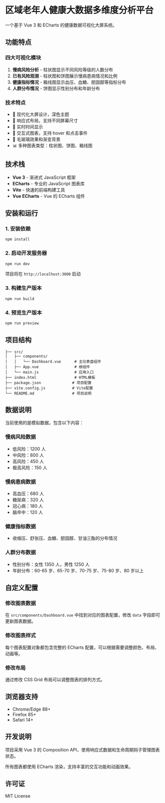 # 区域老年人健康大数据多维度分析平台

一个基于 Vue 3 和 ECharts 的健康数据可视化大屏系统。

## 功能特点

### 四大可视化模块

1. **慢病风险分析** - 柱状图显示不同风险等级的人数分布
2. **已有风险观测** - 柱状图和饼图展示慢病患病情况和比例
3. **健康指标情况** - 箱线图显示血压、血糖、胆固醇等指标分布
4. **人群分布情况** - 饼图显示性别分布和年龄分布

### 技术特点

- 🎨 现代化大屏设计，深色主题
- 📱 响应式布局，支持不同屏幕尺寸
- 🔄 实时时间显示
- 🎯 交互式图表，支持 hover 和点击事件
- 💫 毛玻璃效果和渐变背景
- 📊 多种图表类型：柱状图、饼图、箱线图

## 技术栈

- **Vue 3** - 渐进式 JavaScript 框架
- **ECharts** - 专业的 JavaScript 图表库
- **Vite** - 快速的前端构建工具
- **Vue ECharts** - Vue 的 ECharts 组件

## 安装和运行

### 1. 安装依赖

```bash
npm install
```

### 2. 启动开发服务器

```bash
npm run dev
```

项目将在 `http://localhost:3000` 启动

### 3. 构建生产版本

```bash
npm run build
```

### 4. 预览生产版本

```bash
npm run preview
```

## 项目结构

```
├── src/
│   ├── components/
│   │   └── Dashboard.vue      # 主仪表盘组件
│   ├── App.vue                # 根组件
│   └── main.js                # 应用入口
├── index.html                 # HTML模板
├── package.json              # 项目配置
├── vite.config.js            # Vite配置
└── README.md                 # 项目说明
```

## 数据说明

当前使用的是模拟数据，包含以下内容：

### 慢病风险数据

- 低风险：1200 人
- 中风险：800 人
- 高风险：450 人
- 极高风险：150 人

### 慢病患病数据

- 高血压：680 人
- 糖尿病：320 人
- 冠心病：180 人
- 脑卒中：120 人

### 健康指标数据

- 收缩压、舒张压、血糖、胆固醇、甘油三酯的分布情况

### 人群分布数据

- 性别分布：女性 1350 人，男性 1250 人
- 年龄分布：60-65 岁、65-70 岁、70-75 岁、75-80 岁、80 岁以上

## 自定义配置

### 修改图表数据

在 `src/components/Dashboard.vue` 中找到对应的图表配置，修改 `data` 字段即可更新图表数据。

### 修改图表样式

每个图表配置对象都包含完整的 ECharts 配置，可以根据需要调整颜色、布局、动画等。

### 修改布局

通过修改 CSS Grid 布局可以调整图表的排列方式。

## 浏览器支持

- Chrome/Edge 88+
- Firefox 85+
- Safari 14+

## 开发说明

项目采用 Vue 3 的 Composition API，使用响应式数据和生命周期钩子管理图表状态。

所有图表都使用 ECharts 渲染，支持丰富的交互功能和动画效果。

## 许可证

MIT License
